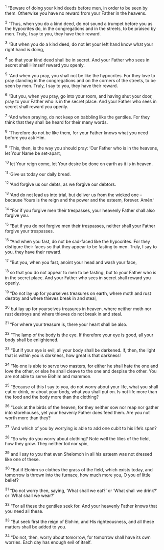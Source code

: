 <sup>1</sup> “Beware of doing your kind deeds before men, in order to be seen by them. Otherwise you have no reward from your Father in the heavens.

<sup>2</sup> “Thus, when you do a kind deed, do not sound a trumpet before you as the hypocrites do, in the congregations and in the streets, to be praised by men. Truly, I say to you, they have their reward.

<sup>3</sup> “But when you do a kind deed, do not let your left hand know what your right hand is doing,

<sup>4</sup> so that your kind deed shall be in secret. And your Father who sees in secret shall Himself reward you openly.

<sup>5</sup> “And when you pray, you shall not be like the hypocrites. For they love to pray standing in the congregations and on the corners of the streets, to be seen by men. Truly, I say to you, they have their reward.

<sup>6</sup> “But you, when you pray, go into your room, and having shut your door, pray to your Father who is in the secret place. And your Father who sees in secret shall reward you openly.

<sup>7</sup> “And when praying, do not keep on babbling like the gentiles. For they think that they shall be heard for their many words.

<sup>8</sup> “Therefore do not be like them, for your Father knows what you need before you ask Him.

<sup>9</sup> “This, then, is the way you should pray: ‘Our Father who is in the heavens, let Your Name be set-apart,

<sup>10</sup> let Your reign come, let Your desire be done on earth as it is in heaven.

<sup>11</sup> ‘Give us today our daily bread.

<sup>12</sup> ‘And forgive us our debts, as we forgive our debtors.

<sup>13</sup> ‘And do not lead us into trial, but deliver us from the wicked one – because Yours is the reign and the power and the esteem, forever. Amĕn.’

<sup>14</sup> “For if you forgive men their trespasses, your heavenly Father shall also forgive you.

<sup>15</sup> “But if you do not forgive men their trespasses, neither shall your Father forgive your trespasses.

<sup>16</sup> “And when you fast, do not be sad-faced like the hypocrites. For they disfigure their faces so that they appear to be fasting to men. Truly, I say to you, they have their reward.

<sup>17</sup> “But you, when you fast, anoint your head and wash your face,

<sup>18</sup> so that you do not appear to men to be fasting, but to your Father who is in the secret place. And your Father who sees in secret shall reward you openly.

<sup>19</sup> “Do not lay up for yourselves treasures on earth, where moth and rust destroy and where thieves break in and steal,

<sup>20</sup> but lay up for yourselves treasures in heaven, where neither moth nor rust destroys and where thieves do not break in and steal.

<sup>21</sup> “For where your treasure is, there your heart shall be also.

<sup>22</sup> “The lamp of the body is the eye. If therefore your eye is good, all your body shall be enlightened.

<sup>23</sup> “But if your eye is evil, all your body shall be darkened. If, then, the light that is within you is darkness, how great is that darkness!

<sup>24</sup> “No one is able to serve two masters, for either he shall hate the one and love the other, or else he shall cleave to the one and despise the other. You are not able to serve Elohim and mammon.

<sup>25</sup> “Because of this I say to you, do not worry about your life, what you shall eat or drink, or about your body, what you shall put on. Is not life more than the food and the body more than the clothing?

<sup>26</sup> “Look at the birds of the heaven, for they neither sow nor reap nor gather into storehouses, yet your heavenly Father does feed them. Are you not worth more than they?

<sup>27</sup> “And which of you by worrying is able to add one cubit to his life’s span?

<sup>28</sup> “So why do you worry about clothing? Note well the lilies of the field, how they grow. They neither toil nor spin,

<sup>29</sup> and I say to you that even Shelomoh in all his esteem was not dressed like one of these.

<sup>30</sup> “But if Elohim so clothes the grass of the field, which exists today, and tomorrow is thrown into the furnace, how much more you, O you of little belief?

<sup>31</sup> “Do not worry then, saying, ‘What shall we eat?’ or ‘What shall we drink?’ or ‘What shall we wear?’

<sup>32</sup> “For all these the gentiles seek for. And your heavenly Father knows that you need all these.

<sup>33</sup> “But seek first the reign of Elohim, and His righteousness, and all these matters shall be added to you.

<sup>34</sup> “Do not, then, worry about tomorrow, for tomorrow shall have its own worries. Each day has enough evil of itself.

